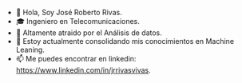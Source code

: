 - 👋 Hola, Soy José Roberto Rivas.
- 🎓 Ingeniero en Telecomunicaciones.
- 👀 Altamente atraido por el Análisis de datos.
- 🌱 Estoy actualmente consolidando mis conocimientos en Machine Leaning.
- 📫 Me puedes encontrar en linkedin: https://www.linkedin.com/in/jrrivasvivas.
